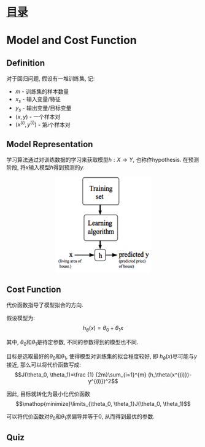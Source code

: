 # [目录](../README.md)

# Model and Cost Function

## Definition
对于回归问题, 假设有一堆训练集, 记:
* $m$ - 训练集的样本数量
* $x_s$ - 输入变量/特征
* $y_s$ - 输出变量/目标变量
* $(x, y)$ - 一个样本对
* $(x^{(i)}, y^{(i)})$ - 第$i$个样本对

## Model Representation
学习算法通过对训练数据的学习来获取模型$h: X \rightarrow Y$, 也称作hypothesis.
在预测阶段, 将$x$输入模型$h$得到预测的$y$.
<div align=center><img width="250" height="250" src="1.png"/></div>

## Cost Function
代价函数指导了模型拟合的方向.

假设模型为:
$$h_\theta(x)=\theta_0+\theta_1x$$

其中, $\theta_0$和$\theta_1$是待定参数, 不同的参数得到的模型也不同.

目标是选取最好的$\theta_0$和$\theta_1$, 使得模型对训练集的拟合程度较好, 即
$h_\theta(x)$尽可能与$y$接近, 那么可以将代价函数写成:
$$J(\theta_0, \theta_1)=\frac {1} {2m}\sum_{i=1}^{m}
(h_\theta(x^{(i)})-y^{(i)})^2$$

因此, 目标就转化为最小化代价函数
$$\mathop{minimize}\limits_{\theta_0, \theta_1}J(\theta_0, \theta_1)$$

可以将代价函数对$\theta_0$和$\theta_1$求偏导并等于0, 从而得到最优的参数.

## Quiz
